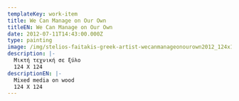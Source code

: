 ```yaml
---
templateKey: work-item
title: We Can Manage on Our Own
titleEN: We Can Manage on Our Own
date: 2012-07-11T14:43:00.000Z
type: painting
image: /img/stelios-faitakis-greek-artist-wecanmanageonourown2012_124x124cm.jpg
description: |-
  Μικτή τεχνική σε ξύλο
  124 X 124 
descriptionEN: |-
  Mixed media on wood
  124 X 124
---
```

